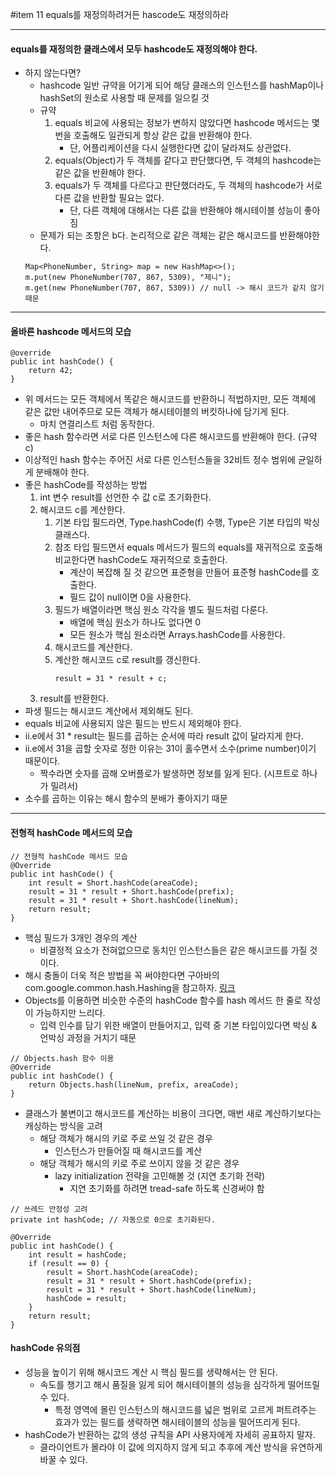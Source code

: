 #item 11 equals를 재정의하려거든 hascode도 재정의하라

---

#### equals를 재정의한 클래스에서 모두 hashcode도 재정의해야 한다.

- 하지 않는다면?
    - hashcode 일반 규약을 어기게 되어 해당 클래스의 인스턴스를 hashMap이나 hashSet의 원소로 사용할 때 문제를 일으킬 것
    - 규약
        1. equals 비교에 사용되는 정보가 변하지 않았다면 hashcode 메서드는 몇 번을 호출해도 일관되게 항상 같은 값을 반환해야 한다.
            - 단, 어플리케이션을 다시 실행한다면 값이 달라져도 상관없다.
        2. equals(Object)가 두 객체를 같다고 판단했다면, 두 객체의 hashcode는 같은 값을 반환해야 한다.
        3. equals가 두 객체를 다르다고 판단했더라도, 두 객체의 hashcode가 서로 다른 값을 반환할 필요는 없다.  
            - 단, 다른 객체에 대해서는 다른 값을 반환해야 해시테이블 성능이 좋아짐
    - 문제가 되는 조항은 b다. 논리적으로 같은 객체는 같은 해시코드를 반환해야한다.
    ```
    Map<PhoneNumber, String> map = new HashMap<>();
    m.put(new PhoneNumber(707, 867, 5309), "제니");
    m.get(new PhoneNumber(707, 867, 5309)) // null -> 해시 코드가 같지 않기 때문
    ```

---

#### 올바른 hashcode 메서드의 모습

```
@override
public int hashCode() {
    return 42;
}
```

- 위 메서드는 모든 객체에서 똑같은 해시코드를 반환하니 적법하지만, 모든 객체에 같은 값만 내어주므로 모든 객체가 해시테이블의 버킷하나에 담기게 된다.
    - 마치 연결리스트 처럼 동작한다.
- 좋은 hash 함수라면 서로 다른 인스턴스에 다른 해시코드를 반환해야 한다. (규약 c)
- 이상적인 hash 함수는 주어진 서로 다른 인스턴스들을 32비트 정수 범위에 균일하게 분배해야 한다.
- 좋은 hashCode를 작성하는 방법
    1. int 변수 result를 선언한 수 값 c로 초기화한다. 
    2. 해시코드 c를 계산한다.
        1. 기본 타입 필드라면, Type.hashCode(f) 수행, Type은 기본 타입의 박싱 클래스다.
        2. 참조 타입 필드면서 equals 메서드가 필드의 equals를 재귀적으로 호출해 비교한다면 hashCode도 재귀적으로 호출한다.  
            - 계산이 복잡해 질 것 같으면 표준형을 만들어 표준형 hashCode를 호출한다.  
            - 필드 값이 null이면 0을 사용한다.
        3. 필드가 배열이라면 핵심 원소 각각을 별도 필드처럼 다룬다.
           - 배열에 핵심 원소가 하나도 없다면 0
           - 모든 원소가 핵심 원소라면 Arrays.hashCode를 사용한다.
        4. 해시코드를 계산한다. 
        5. 계산한 해시코드 c로 result를 갱신한다.
            ```
            result = 31 * result + c;
            ```
    3. result를 반환한다.
- 파생 필드는 해시코드 계산에서 제외해도 된다. 
- equals 비교에 사용되지 않은 필드는 반드시 제외해야 한다.
- ii.e에서 31 * result는 필드를 곱하는 순서에 따라 result 값이 달라지게 한다. 
- ii.e에서 31을 곱할 숫자로 정한 이유는 31이 홀수면서 소수(prime number)이기 때문이다.
    - 짝수라면 숫자를 곱해 오버플로가 발생하면 정보를 잃게 된다. (시프트로 하나가 밀려서)
- 소수를 곱하는 이유는 해시 함수의 분배가 좋아지기 때문

---

#### 전형적 hashCode 메서드의 모습
```
// 전형적 hashCode 메서드 모습
@Override
public int hashCode() {
    int result = Short.hashCode(areaCode);
    result = 31 * result + Short.hashCode(prefix);
    result = 31 * result + Short.hashCode(lineNum);
    return result;
}
```

- 핵심 필드가 3개인 경우의 계산
    - 비결정적 요소가 전혀없으므로 동치인 인스턴스들은 같은 해시코드를 가질 것이다.
- 해시 충돌이 더욱 적은 방법을 꼭 써야한다면 구아바의 com.google.common.hash.Hashing을 참고하자. [링크](https://guava.dev/releases/21.0/api/docs/com/google/common/hash/Hashing.html)
- Objects를 이용하면 비슷한 수준의 hashCode 함수를 hash 메서드 한 줄로 작성이 가능하지만 느리다.
    - 입력 인수를 담기 위한 배열이 만들어지고, 입력 중 기본 타입이있다면 박싱 & 언박싱 과정을 거치기 때문
```
// Objects.hash 함수 이용
@Override
public int hashCode() {
    return Objects.hash(lineNum, prefix, areaCode);
}
```
- 클래스가 불변이고 해시코드를 계산하는 비용이 크다면, 매번 새로 계산하기보다는 캐싱하는 방식을 고려
    - 해당 객체가 해시의 키로 주로 쓰일 것 같은 경우 
        - 인스턴스가 만들어질 때 해시코드를 계산
    - 해당 객체가 해시의 키로 주로 쓰이지 않을 것 같은 경우
        - lazy initialization 전략을 고민해볼 것 (지연 초기화 전략)
            - 지연 초기화를 하려면 tread-safe 하도록 신경써야 함
```
// 쓰레드 안정성 고려
private int hashCode; // 자동으로 0으로 초기화된다.

@Override
public int hashCode() {
    int result = hashCode;
    if (result == 0) {
        result = Short.hashCode(areaCode);
        result = 31 * result + Short.hashCode(prefix);
        result = 31 * result + Short.hashCode(lineNum);
        hashCode = result;
    }
    return result;
}
```

#### hashCode 유의점

- 성능을 높이기 위해 해시코드 계산 시 핵심 필드를 생략해서는 안 된다.
    - 속도를 챙기고 해시 품질을 잃게 되어 해시테이블의 성능을 심각하게 떨어뜨릴 수 있다.
        - 특정 영역에 몰린 인스턴스의 해시코드를 넓은 범위로 고르게 퍼트려주는 효과가 있는 필드를 생략하면 해시테이블의 성능을 떨어뜨리게 된다.
- hashCode가 반환하는 값의 생성 규칙을 API 사용자에게 자세히 공표하지 말자.
    - 클라이언트가 몰라야 이 값에 의지하지 않게 되고 추후에 계산 방식을 유연하게 바꿀 수 있다.
    